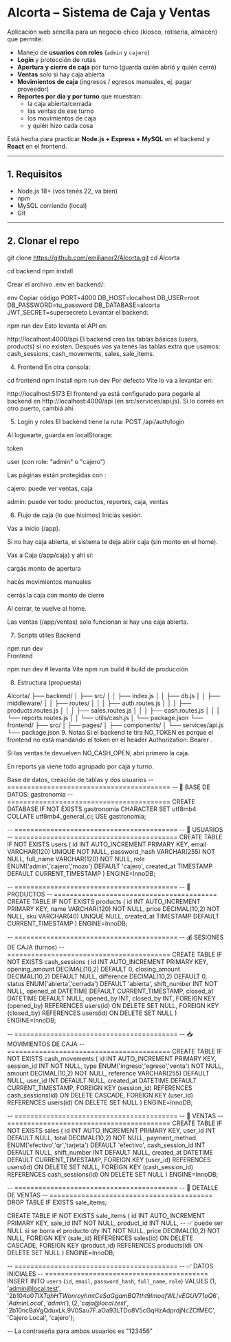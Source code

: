 # Alcorta – Sistema de Caja y Ventas

Aplicación web sencilla para un negocio chico (kiosco, rotisería, almacén) que permite:

- Manejo de **usuarios con roles** (`admin` y `cajero`)
- **Login** y protección de rutas
- **Apertura y cierre de caja** por turno (guarda quién abrió y quién cerró)
- **Ventas** solo si hay caja abierta
- **Movimientos de caja** (ingresos / egresos manuales, ej. pagar proveedor)
- **Reportes por día y por turno** que muestran:
  - la caja abierta/cerrada
  - las ventas de ese turno
  - los movimientos de caja
  - y quién hizo cada cosa

Está hecha para practicar **Node.js + Express + MySQL** en el backend y **React** en el frontend.

---

## 1. Requisitos

- Node.js 18+ (vos tenés 22, va bien)
- npm
- MySQL corriendo (local)
- Git

---

## 2. Clonar el repo


git clone https://github.com/emilianor2/Alcorta.git
cd Alcorta


cd backend
npm install

Crear el archivo .env en backend/:

env
Copiar código
PORT=4000
DB_HOST=localhost
DB_USER=root
DB_PASSWORD=tu_password
DB_DATABASE=alcorta
JWT_SECRET=supersecreto
Levantar el backend:


npm run dev
Esto levanta el API en:


http://localhost:4000/api
El backend crea las tablas básicas (users, products) si no existen.
Después vos ya tenés las tablas extra que usamos: cash_sessions, cash_movements, sales, sale_items.

4. Frontend
En otra consola:


cd frontend
npm install
npm run dev
Por defecto Vite lo va a levantar en:


http://localhost:5173
El frontend ya está configurado para pegarle al backend en http://localhost:4000/api (en src/services/api.js). Si lo corrés en otro puerto, cambiá ahí.

5. Login y roles
El backend tiene la ruta: POST /api/auth/login

Al loguearte, guarda en localStorage:

token

user (con role: "admin" o "cajero")

Las páginas están protegidas con <ProtectedRoute />:

cajero: puede ver ventas, caja

admin: puede ver todo: productos, reportes, caja, ventas

6. Flujo de caja (lo que hicimos)
Iniciás sesión.

Vas a Inicio (/app).

Si no hay caja abierta, el sistema te deja abrir caja (sin monto en el home).

Vas a Caja (/app/caja) y ahí sí:

cargás monto de apertura

hacés movimientos manuales

cerrás la caja con monto de cierre

Al cerrar, te vuelve al home.

Las ventas (/app/ventas) solo funcionan si hay una caja abierta.

7. Scripts útiles
Backend

npm run dev   
Frontend

npm run dev   # levanta Vite
npm run build # build de producción

8. Estructura (propuesta)

Alcorta/
├── backend/
│   ├── src/
│   │   ├── index.js
│   │   ├── db.js
│   │   ├── middleware/
│   │   ├── routes/
│   │   │   ├── auth.routes.js
│   │   │   ├── products.routes.js
│   │   │   ├── sales.routes.js
│   │   │   ├── cash.routes.js
│   │   │   └── reports.routes.js
│   │   └── utils/cash.js
│   └── package.json
└── frontend/
    ├── src/
    │   ├── pages/
    │   ├── components/
    │   └── services/api.js
    └── package.json
9. Notas
Si el backend te tira NO_TOKEN es porque el frontend no está mandando el token en el header Authorization: Bearer <token>.

Si las ventas te devuelven NO_CASH_OPEN, abrí primero la caja.

En reports ya viene todo agrupado por caja y turno.

Base de datos, creación de tablas y dos usuarios
-- =========================================
-- 🧾 BASE DE DATOS: gastronomia
-- =========================================
CREATE DATABASE IF NOT EXISTS gastronomia CHARACTER SET utf8mb4 COLLATE utf8mb4_general_ci;
USE gastronomia;

-- =========================================
-- 👤 USUARIOS
-- =========================================
CREATE TABLE IF NOT EXISTS users (
  id INT AUTO_INCREMENT PRIMARY KEY,
  email VARCHAR(120) UNIQUE NOT NULL,
  password_hash VARCHAR(255) NOT NULL,
  full_name VARCHAR(120) NOT NULL,
  role ENUM('admin','cajero','mozo') DEFAULT 'cajero',
  created_at TIMESTAMP DEFAULT CURRENT_TIMESTAMP
) ENGINE=InnoDB;

-- =========================================
-- 🛒 PRODUCTOS
-- =========================================
CREATE TABLE IF NOT EXISTS products (
  id INT AUTO_INCREMENT PRIMARY KEY,
  name VARCHAR(120) NOT NULL,
  price DECIMAL(10,2) NOT NULL,
  sku VARCHAR(40) UNIQUE NULL,
  created_at TIMESTAMP DEFAULT CURRENT_TIMESTAMP
) ENGINE=InnoDB;

-- =========================================
-- 💰 SESIONES DE CAJA (turnos)
-- =========================================
CREATE TABLE IF NOT EXISTS cash_sessions (
  id INT AUTO_INCREMENT PRIMARY KEY,
  opening_amount DECIMAL(10,2) DEFAULT 0,
  closing_amount DECIMAL(10,2) DEFAULT NULL,
  difference DECIMAL(10,2) DEFAULT 0,
  status ENUM('abierta','cerrada') DEFAULT 'abierta',
  shift_number INT NOT NULL,
  opened_at DATETIME DEFAULT CURRENT_TIMESTAMP,
  closed_at DATETIME DEFAULT NULL,
  opened_by INT,
  closed_by INT,
  FOREIGN KEY (opened_by) REFERENCES users(id) ON DELETE SET NULL,
  FOREIGN KEY (closed_by) REFERENCES users(id) ON DELETE SET NULL
) ENGINE=InnoDB;

-- =========================================
-- 📥 MOVIMIENTOS DE CAJA
-- =========================================
CREATE TABLE IF NOT EXISTS cash_movements (
  id INT AUTO_INCREMENT PRIMARY KEY,
  session_id INT NOT NULL,
  type ENUM('ingreso','egreso','venta') NOT NULL,
  amount DECIMAL(10,2) NOT NULL,
  reference VARCHAR(255) DEFAULT NULL,
  user_id INT DEFAULT NULL,
  created_at DATETIME DEFAULT CURRENT_TIMESTAMP,
  FOREIGN KEY (session_id) REFERENCES cash_sessions(id) ON DELETE CASCADE,
  FOREIGN KEY (user_id) REFERENCES users(id) ON DELETE SET NULL
) ENGINE=InnoDB;

-- =========================================
-- 🧾 VENTAS
-- =========================================
CREATE TABLE IF NOT EXISTS sales (
  id INT AUTO_INCREMENT PRIMARY KEY,
  user_id INT DEFAULT NULL,
  total DECIMAL(10,2) NOT NULL,
  payment_method ENUM('efectivo','qr','tarjeta') DEFAULT 'efectivo',
  cash_session_id INT DEFAULT NULL,
  shift_number INT DEFAULT NULL,
  created_at DATETIME DEFAULT CURRENT_TIMESTAMP,
  FOREIGN KEY (user_id) REFERENCES users(id) ON DELETE SET NULL,
  FOREIGN KEY (cash_session_id) REFERENCES cash_sessions(id) ON DELETE SET NULL
) ENGINE=InnoDB;

-- =========================================
-- 🧾 DETALLE DE VENTAS
-- =========================================
DROP TABLE IF EXISTS sale_items;

CREATE TABLE IF NOT EXISTS sale_items (
  id INT AUTO_INCREMENT PRIMARY KEY,
  sale_id INT NOT NULL,
  product_id INT NULL,              -- ✅ puede ser NULL si se borra el producto
  qty INT NOT NULL,
  price DECIMAL(10,2) NOT NULL,
  FOREIGN KEY (sale_id) REFERENCES sales(id) ON DELETE CASCADE,
  FOREIGN KEY (product_id) REFERENCES products(id) ON DELETE SET NULL
) ENGINE=InnoDB;

-- =========================================
-- ✅ DATOS INICIALES
-- =========================================
INSERT INTO `users` (`id`, `email`, `password_hash`, `full_name`, `role`) VALUES
(1, 'admin@local.test', '$2b$10$4o0TlXTqhHTWonroyhmtCeSaGgamBQ7tht9lmoafWL/vEGUV71oQ6', 'Admin Local', 'admin'),
(2, 'caja@local.test', '$2b$10$ncBaVgQduxLk.9V0Sau7F.aOa93LTDo8V5cGqHzAdprdjNcZCfMEC', 'Cajero Local', 'cajero');

-- La contraseña para ambos usuarios es "123456"



